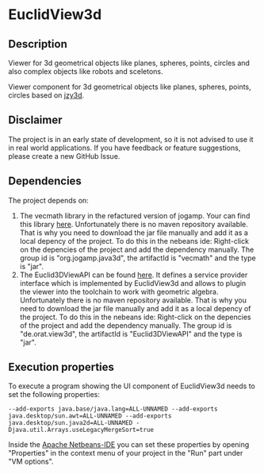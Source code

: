 # EuclidView3d

## Description
Viewer for 3d geometrical objects like planes, spheres, points, circles and also complex objects like robots and sceletons.

Viewer component for 3d geometrical objects like planes, spheres, points, circles based on [jzy3d](https://www.jzy3d.org).

## Disclaimer
The project is in an early state of development, so it is not advised to use it in real world applications. If you have feedback or feature suggestions, please create a new GitHub Issue.

## Dependencies
The project depends on:

1. The vecmath library in the refactured version of jogamp. Your can find this library [here](https://jogamp.org/deployment/java3d/1.7.0-final/). Unfortunately there is no maven repository available. That is why you need to download the jar file manually and add it as a local depency of the project. To do this in the nebeans ide: Right-click on the depencies of the project and add the dependency manually. The group id is "org.jogamp.java3d", the artifactId is "vecmath" and the type is "jar".
2. The Euclid3DViewAPI can be found [here](https://github.com/orat/Euclid3DViewAPI). It defines a service provider interface which is implemented by EuclidView3d and allows to plugin the viewer into the toolchain to work with geometric algebra. Unfortunately there is no maven repository available. That is why you need to download the jar file manually and add it as a local depency of the project. To do this in the nebeans ide: Right-click on the depencies of the project and add the dependency manually. The group id is "de.orat.view3d", the artifactId is "Euclid3DViewAPI" and the type is "jar".

## Execution properties
To execute a program showing the UI component of EuclidView3d needs to set the following properties:

```--add-exports java.base/java.lang=ALL-UNNAMED --add-exports java.desktop/sun.awt=ALL-UNNAMED --add-exports java.desktop/sun.java2d=ALL-UNNAMED -Djava.util.Arrays.useLegacyMergeSort=true```

Inside the [Apache Netbeans-IDE]([https://](https://netbeans.apache.org)) you can set these properties by opening "Properties" in the context menu of your project in the "Run" part under "VM options".
